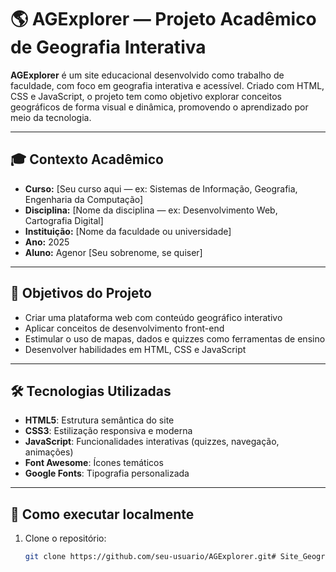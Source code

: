 # 🌎 AGExplorer — Projeto Acadêmico de Geografia Interativa

**AGExplorer** é um site educacional desenvolvido como trabalho de faculdade, com foco em geografia interativa e acessível. Criado com HTML, CSS e JavaScript, o projeto tem como objetivo explorar conceitos geográficos de forma visual e dinâmica, promovendo o aprendizado por meio da tecnologia.

---

## 🎓 Contexto Acadêmico

- **Curso:** [Seu curso aqui — ex: Sistemas de Informação, Geografia, Engenharia da Computação]
- **Disciplina:** [Nome da disciplina — ex: Desenvolvimento Web, Cartografia Digital]
- **Instituição:** [Nome da faculdade ou universidade]
- **Ano:** 2025
- **Aluno:** Agenor [Seu sobrenome, se quiser]

---

## 🧭 Objetivos do Projeto

- Criar uma plataforma web com conteúdo geográfico interativo
- Aplicar conceitos de desenvolvimento front-end
- Estimular o uso de mapas, dados e quizzes como ferramentas de ensino
- Desenvolver habilidades em HTML, CSS e JavaScript

---

## 🛠️ Tecnologias Utilizadas

- **HTML5**: Estrutura semântica do site  
- **CSS3**: Estilização responsiva e moderna  
- **JavaScript**: Funcionalidades interativas (quizzes, navegação, animações)  
- **Font Awesome**: Ícones temáticos  
- **Google Fonts**: Tipografia personalizada

---

## 🚀 Como executar localmente

1. Clone o repositório:
   ```bash
   git clone https://github.com/seu-usuario/AGExplorer.git#   S i t e _ G e o g r a f i a  
 